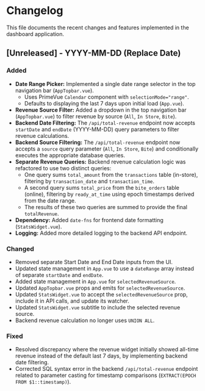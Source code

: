 # Changelog

This file documents the recent changes and features implemented in the dashboard application.

## [Unreleased] - YYYY-MM-DD (Replace Date)

### Added

*   **Date Range Picker:** Implemented a single date range selector in the top navigation bar (`AppTopbar.vue`).
    *   Uses PrimeVue `Calendar` component with `selectionMode="range"`.
    *   Defaults to displaying the last 7 days upon initial load (`App.vue`).
*   **Revenue Source Filter:** Added a dropdown in the top navigation bar (`AppTopbar.vue`) to filter revenue by source (`All`, `In Store`, `Bite`).
*   **Backend Date Filtering:** The `/api/total-revenue` endpoint now accepts `startDate` and `endDate` (YYYY-MM-DD) query parameters to filter revenue calculations.
*   **Backend Source Filtering:** The `/api/total-revenue` endpoint now accepts a `source` query parameter (`All`, `In Store`, `Bite`) and conditionally executes the appropriate database queries.
*   **Separate Revenue Queries:** Backend revenue calculation logic was refactored to use two distinct queries:
    *   One query sums `total_amount` from the `transactions` table (in-store), filtering by `transaction_date` and `transaction_time`.
    *   A second query sums `total_price` from the `bite_orders` table (online), filtering by `ready_at_time` using epoch timestamps derived from the date range.
    *   The results of these two queries are summed to provide the final `totalRevenue`.
*   **Dependency:** Added `date-fns` for frontend date formatting (`StatsWidget.vue`).
*   **Logging:** Added more detailed logging to the backend API endpoint.

### Changed

*   Removed separate Start Date and End Date inputs from the UI.
*   Updated state management in `App.vue` to use a `dateRange` array instead of separate `startDate` and `endDate`.
*   Added state management in `App.vue` for `selectedRevenueSource`.
*   Updated `AppTopbar.vue` props and emits for `selectedRevenueSource`.
*   Updated `StatsWidget.vue` to accept the `selectedRevenueSource` prop, include it in API calls, and update its watcher.
*   Updated `StatsWidget.vue` subtitle to include the selected revenue source.
*   Backend revenue calculation no longer uses `UNION ALL`.

### Fixed

*   Resolved discrepancy where the revenue widget initially showed all-time revenue instead of the default last 7 days, by implementing backend date filtering.
*   Corrected SQL syntax error in the backend `/api/total-revenue` endpoint related to parameter casting for timestamp comparisons (`EXTRACT(EPOCH FROM $1::timestamp)`). 